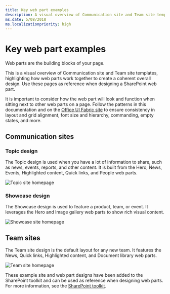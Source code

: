 ```yaml
---
title: Key web part examples
description: A visual overview of Communication site and Team site templates. 
ms.date: 5/08/2018 
ms.localizationpriority: high
---
```


# Key web part examples

Web parts are the building blocks of your page. 

This is a visual overview of Communication site and Team site templates, highlighting how web parts work together to create a coherent overall design. Use these pages as reference when designing a SharePoint web part. 

It is important to consider how the web part will look and function when sitting next to other web parts on a page. Follow the patterns in this documentation and on the [Office UI Fabric site](https://developer.microsoft.com/fabric) to ensure consistency in layout and grid alignment, font size and hierarchy, commanding, empty states, and more.

## Communication sites

### Topic design

The Topic design is used when you have a lot of information to share, such as news, events, reports, and other content. It is built from the Hero, News, Events, Highlighted content, Quick links, and People web parts.

![Topic site homepage](../images/sites_topic.png) 


### Showcase design

The Showcase design is used to feature a product, team, or event. It leverages the Hero and Image gallery web parts to show rich visual content.

![Showcase site homepage](../images/sites_showcase.png) 

## Team sites

The Team site design is the default layout for any new team. It features the News, Quick links, Highlighted content, and Document library web parts.

![Team site homepage](../images/sites_teamsite.png) 

These example site and web part designs have been added to the SharePoint toolkit and can be used as reference when designing web parts.
For more information, see the [SharePoint toolkit](https://developer.microsoft.com/fabric#/resources).


